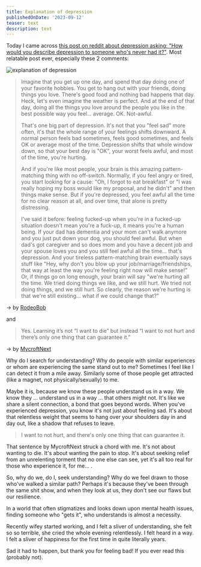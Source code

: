 ```yaml
---
title: Explanation of depression
publishedOnDate: '2023-09-12'
teaser: text
description: text
---
```


Today I came across [this post on reddit about depression asking: "How would you describe depression to someone who's never had it?"](https://www.reddit.com/r/AskReddit/comments/16g6lfe/how_would_you_describe_depression_to_someone_whos/). Most relatable post ever, especially these 2 comments:

![explanation of depression](https://github.com/reeveng/Me-VS-Depression/blob/main/images/explanation_of_depression.png)

> Imagine that you get up one day, and spend that day doing one of your favorite hobbies. You get to hang out with your friends, doing things you love. There's good food and nothing bad happens that day. Heck, let's even imagine the weather is perfect. And at the end of that day, doing all the things you love around the people you like in the best possible way you feel... average. OK. Not-awful.
>
> That's one big part of depression. It's not that you "feel sad" more often, it's that the whole range of your feelings shifts downward. A normal person feels bad sometimes, feels good sometimes, and feels OK or average most of the time. Depression shifts that whole window down, so that your best day is "OK", your worst feels awful, and most of the time, you're hurting.
>
> And if you're like most people, your brain is this amazing pattern-matching thing with no off-switch. Normally, if you feel angry or tired, you start looking for a cause: "Oh, I forgot to eat breakfast" or "I was really hoping my boss would like my proposal, and he didn't" and then things make sense. But if you're depressed, you feel awful all the time for no clear reason at all, and over time, that alone is pretty distressing.
>
> I've said it before: feeling fucked-up when you're in a fucked-up situation doesn't mean you're a fuck-up, it means you're a human being. If your dad has dementia and your mom can't walk anymore and you just put down your dog, you should feel awful. But when dad's got caregiver and so does mom and you have a decent job and your spouse loves you and you still feel awful all the time... that's depression. And your tireless pattern-matching brain eventually says stuff like "Hey, why don't you blow up your job/marriage/friendships, that way at least the way you're feeling right now will make sense!" Or, if things go on long enough, your brain will say "we're hurting all the time. We tried doing things we like, and we still hurt. We tried not doing things, and we still hurt. So clearly, the reason we're hurting is that we're still existing... what if we could change that?"

-> by [RodeoBob](https://www.reddit.com/user/RodeoBob/)

and

> Yes. Learning it’s not “I want to die” but instead “I want to not hurt and there’s only one thing that can guarantee it.”

-> by [MycroftNext](https://www.reddit.com/user/MycroftNext/)

Why do I search for understanding? Why do people with similar experiences or whom are experiencing the same stand out to me? Sometimes I feel like I can detect it from a mile away. Similarly some of those people get attracted (like a magnet, not physically/sexually) to me.

Maybe it is, because we know these people understand us in a way. We know they ... understand us in a way ... that others might not. It's like we share a silent connection, a bond that goes beyond words. When you've experienced depression, you know it's not just about feeling sad. It's about that relentless weight that seems to hang over your shoulders day in and day out, like a shadow that refuses to leave.

> I want to not hurt, and there's only one thing that can guarantee it.

That sentence by MycroftNext struck a chord with me. It's not about wanting to die. It's about wanting the pain to stop. It's about seeking relief from an unrelenting torment that no one else can see, yet it's all too real for those who experience it, for me... .

So, why do we, do I, seek understanding? Why do we feel drawn to those who've walked a similar path? Perhaps it's because they've been through the same shit show, and when they look at us, they don't see our flaws but our resilience.

In a world that often stigmatizes and looks down upon mental health issues, finding someone who "gets it", who understands is almost a necessity.

Recently wifey started working, and I felt a sliver of understanding, she felt so so terrible, she cried the whole evening relentlessly. I felt heard in a way. I felt a sliver of happiness for the first time in quite literally years.

Sad it had to happen, but thank you for feeling bad! If you ever read this (probably not).
